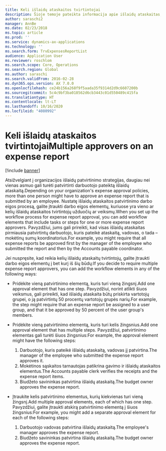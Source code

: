 ```yaml
---
title: Keli išlaidų ataskaitos tvirtintojai
description: Šioje temoje pateikta informacija apie išlaidų ataskaitas, kurias patvirtinti reikalauja daugiau nei vienas asmuo.
author: saraschi2
manager: AnnBe
ms.date: 02/23/2018
ms.topic: article
ms.prod: ''
ms.service: dynamics-ax-applications
ms.technology: ''
ms.search.form: TrvExpensesReportList
audience: Application User
ms.reviewer: roschlom
ms.search.scope: Core, Operations
ms.search.region: Global
ms.author: saraschi
ms.search.validFrom: 2016-02-28
ms.dyn365.ops.version: AX 7.0.0
ms.openlocfilehash: ce24b156a268f9f5aada35f9314d2d9c6607200b
ms.sourcegitcommit: 5c4c9bf3ba018562d6cb3443c01d550489c415fa
ms.translationtype: HT
ms.contentlocale: lt-LT
ms.lasthandoff: 10/16/2020
ms.locfileid: "4080992"
---
```

# <a name="multiple-approvers-on-an-expense-report"></a><span data-ttu-id="fd574-103">Keli išlaidų ataskaitos tvirtintojai</span><span class="sxs-lookup"><span data-stu-id="fd574-103">Multiple approvers on an expense report</span></span>

[!include [banner](../includes/banner.md)]

<span data-ttu-id="fd574-104">Atsižvelgiant į organizacijos išlaidų patvirtinimo strategijas, daugiau nei vienas asmuo gali turėti patvirtinti darbuotojo pateiktą išlaidų ataskaitą.</span><span class="sxs-lookup"><span data-stu-id="fd574-104">Depending on your organization's expense approval policies, more than one person might have to approve an expense report that is submitted by an employee.</span></span> <span data-ttu-id="fd574-105">Nustatę išlaidų ataskaitos patvirtinimo darbo eigos procesą, galite įtraukti darbo eigos elementų, kuriuose yra vieno ar kelių išlaidų ataskaitos tvirtintojų užduočių ar veiksmų.</span><span class="sxs-lookup"><span data-stu-id="fd574-105">When you set up the workflow process for expense report approval, you can add workflow elements that include tasks or steps for one or more expense report approvers.</span></span> <span data-ttu-id="fd574-106">Pavyzdžiui, jums gali prireikti, kad visas išlaidų ataskaitas pirmiausia patvirtintų darbuotojo, kuris pateikė ataskaitą, vadovas, o tada – mokėtinų sumų koordinatorius.</span><span class="sxs-lookup"><span data-stu-id="fd574-106">For example, you might require that all expense reports be approved first by the manager of the employee who submitted the report and then by the Accounts payable coordinator.</span></span>

<span data-ttu-id="fd574-107">Jei nuspręsite, kad reikia kelių išlaidų ataskaitų tvirtintojų, galite įtraukti darbo eigos elementų į bet kurį iš šių būdų:</span><span class="sxs-lookup"><span data-stu-id="fd574-107">If you decide to require multiple expense report approvers, you can add the workflow elements in any of the following ways:</span></span>

- <span data-ttu-id="fd574-108">Pridėkite vieną patvirtinimo elementą, kuris turi vieną žingsnį.</span><span class="sxs-lookup"><span data-stu-id="fd574-108">Add one approval element that has one step.</span></span> <span data-ttu-id="fd574-109">Pavyzdžiui, norint atlikti šiuos veiksmus, gali prireikti, kad išlaidų ataskaita būtų priskirta vartotojų grupei, o ją patvirtintų 50 procentų vartotojų grupės narių.</span><span class="sxs-lookup"><span data-stu-id="fd574-109">For example, the step might require that an expense report be assigned to a user group, and that it be approved by 50 percent of the user group's members.</span></span>
- <span data-ttu-id="fd574-110">Pridėkite vieną patvirtinimo elementą, kuris turi kelis žingsnius.</span><span class="sxs-lookup"><span data-stu-id="fd574-110">Add one approval element that has multiple steps.</span></span> <span data-ttu-id="fd574-111">Pavyzdžiui, patvirtinimo elementas gali turėti šiuos žingsnius:</span><span class="sxs-lookup"><span data-stu-id="fd574-111">For example, the approval element might have the following steps:</span></span>

    1. <span data-ttu-id="fd574-112">Darbuotojo, kuris pateikė išlaidų ataskaitą, vadovas jį patvirtina.</span><span class="sxs-lookup"><span data-stu-id="fd574-112">The manager of the employee who submitted the expense report approves it.</span></span>
    2. <span data-ttu-id="fd574-113">Mokėtinos sąskaitos tarnautojas patikrina gavimo ir išlaidų ataskaitos elementus.</span><span class="sxs-lookup"><span data-stu-id="fd574-113">The Accounts payable clerk verifies the receipts and the expense report items.</span></span>
    3. <span data-ttu-id="fd574-114">Biudžeto savininkas patvirtina išlaidų ataskaitą.</span><span class="sxs-lookup"><span data-stu-id="fd574-114">The budget owner approves the expense report.</span></span>

- <span data-ttu-id="fd574-115">Įtraukite kelis patvirtinimo elementus, kurių kiekvienas turi vieną žingsnį.</span><span class="sxs-lookup"><span data-stu-id="fd574-115">Add multiple approval elements, each of which has one step.</span></span> <span data-ttu-id="fd574-116">Pavyzdžiui, galite įtraukti atskirą patvirtinimo elementą į šiuos žingsnius:</span><span class="sxs-lookup"><span data-stu-id="fd574-116">For example, you might add a separate approval element for each of the following steps:</span></span>

    1. <span data-ttu-id="fd574-117">Darbuotojo vadovas patvirtina išlaidų ataskaitą.</span><span class="sxs-lookup"><span data-stu-id="fd574-117">The employee's manager approves the expense report.</span></span>
    2. <span data-ttu-id="fd574-118">Biudžeto savininkas patvirtina išlaidų ataskaitą.</span><span class="sxs-lookup"><span data-stu-id="fd574-118">The budget owner approves the expense report.</span></span>
